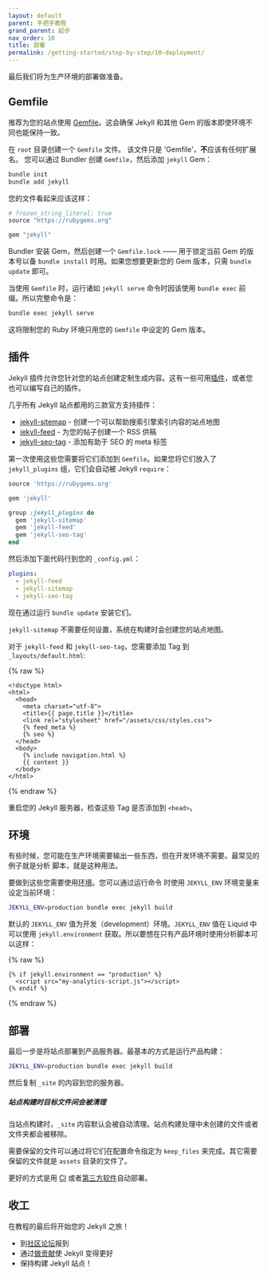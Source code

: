 ```yaml
---
layout: default
parent: 手把手教程
grand_parent: 起步
nav_order: 10
title: 部署
permalink: /getting-started/step-by-step/10-deployment/
---
```

最后我们将为生产环境的部署做准备。

## Gemfile

推荐为您的站点使用 [Gemfile](/getting-started/ruby-101/#gemfile)。这会确保 Jekyll 和其他 Gem 的版本即使环境不同也能保持一致。

在 `root` 目录创建一个 `Gemfile` 文件。
该文件只是 'Gemfile'，**不**应该有任何扩展名。
您可以通过 Bundler 创建 `Gemfile`，然后添加 `jekyll` Gem：

```sh
bundle init
bundle add jekyll
```

您的文件看起来应该这样：

```ruby
# frozen_string_literal: true
source "https://rubygems.org"

gem "jekyll"
```

Bundler 安装 Gem，然后创建一个 `Gemfile.lock` —— 用于锁定当前 Gem 的版本号以备 `bundle install` 时用。如果您想要更新您的 Gem 版本，只需 `bundle update` 即可。

当使用 `Gemfile` 时，运行诸如 `jekyll serve` 命令时因该使用 `bundle exec` 前缀。所以完整命令是：

```sh
bundle exec jekyll serve
```

这将限制您的 Ruby 环境只用您的 `Gemfile` 中设定的 Gem 版本。

## 插件

Jekyll 插件允许您针对您的站点创建定制生成内容。这有一些可用[插件](/guides/plugins/)，或者您也可以编写自己的插件。

几乎所有 Jekyll 站点都用的三款官方支持插件：

* [jekyll-sitemap](https://github.com/jekyll/jekyll-sitemap) - 创建一个可以帮助搜索引擎索引内容的站点地图
* [jekyll-feed](https://github.com/jekyll/jekyll-feed) - 为您的帖子创建一个 RSS 供稿
* [jekyll-seo-tag](https://github.com/jekyll/jekyll-seo-tag) - 添加有助于 SEO 的  meta 标签

第一次使用这些您需要将它们添加到 `Gemfile`。如果您将它们放入了 `jekyll_plugins` 组，它们会自动被 Jekyll `require`：

```ruby
source 'https://rubygems.org'

gem 'jekyll'

group :jekyll_plugins do
  gem 'jekyll-sitemap'
  gem 'jekyll-feed'
  gem 'jekyll-seo-tag'
end
```

然后添加下面代码行到您的 `_config.yml`：

```yaml
plugins:
  - jekyll-feed
  - jekyll-sitemap
  - jekyll-seo-tag
```

现在通过运行 `bundle update` 安装它们。

`jekyll-sitemap` 不需要任何设置，系统在构建时会创建您的站点地图。

对于 `jekyll-feed` 和 `jekyll-seo-tag`，您需要添加 Tag 到
`_layouts/default.html`:

{% raw %}
```liquid
<!doctype html>
<html>
  <head>
    <meta charset="utf-8">
    <title>{{ page.title }}</title>
    <link rel="stylesheet" href="/assets/css/styles.css">
    {% feed_meta %}
    {% seo %}
  </head>
  <body>
    {% include navigation.html %}
    {{ content }}
  </body>
</html>
```
{% endraw %}

重启您的 Jekyll 服务器，检查这些 Tag 是否添加到 `<head>`。

## 环境

有些时候，您可能在生产环境需要输出一些东西，但在开发环境不需要。最常见的例子就是分析
脚本，就是这种用法。

要做到这些您需要使用[环境](/build/configuration/environments/)。您可以通过运行命令
时使用 `JEKYLL_ENV` 环境变量来设定当前环境：

```sh
JEKYLL_ENV=production bundle exec jekyll build
```

默认的 `JEKYLL_ENV` 值为开发（development）环境。`JEKYLL_ENV` 值在 Liquid 中可以使用
 `jekyll.environment` 获取。所以要想在只有产品环境时使用分析脚本可以这样：

{% raw %}
```liquid
{% if jekyll.environment == "production" %}
  <script src="my-analytics-script.js"></script>
{% endif %}
```
{% endraw %}

## 部署

最后一步是将站点部署到产品服务器。最基本的方式是运行产品构建：

```sh
JEKYLL_ENV=production bundle exec jekyll build
```

然后复制 `_site` 的内容到您的服务器。

<div class="note warning">
  <h5>站点构建时目标文件间会被清理</h5>
  <p>
    当站点构建时，<code>_site</code> 内容默认会被自动清理。站点构建处理中未创建的文件或者文件夹都会被移除。
  </p>
  <p>
    需要保留的文件可以通过将它们在配置命令指定为 <code>keep_files</code> 来完成。其它需要保留的文件就是 <code>assets</code> 目录的文件了。
  </p>
</div>

更好的方式是用 [CI](/guides/deployment/automated/) 或者[第三方软件](/guides/deployment/third-party/)自动部署。

## 收工

在教程的最后将开始您的 Jekyll 之旅！

* 到[社区论坛](https://talk.jekyllrb.com)报到
* 通过[做贡献](/contributing/)使 Jekyll 变得更好
* 保持构建 Jekyll 站点！
